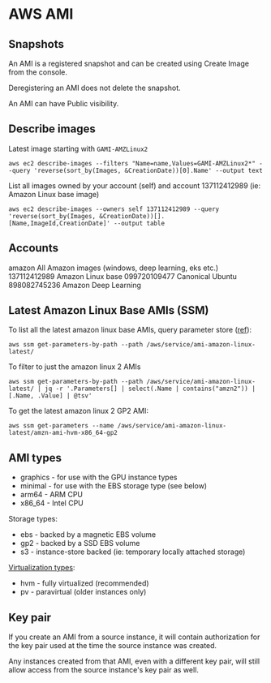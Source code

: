# AWS AMI

## Snapshots

An AMI is a registered snapshot and can be created using Create Image from the console.

Deregistering an AMI does not delete the snapshot.

An AMI can have Public visibility.

## Describe images

Latest image starting with `GAMI-AMZLinux2`

```
aws ec2 describe-images --filters "Name=name,Values=GAMI-AMZLinux2*" --query 'reverse(sort_by(Images, &CreationDate))[0].Name' --output text
```

List all images owned by your account (self) and account 137112412989 (ie: Amazon Linux base image)

```
aws ec2 describe-images --owners self 137112412989 --query 'reverse(sort_by(Images, &CreationDate))[].[Name,ImageId,CreationDate]' --output table
```

## Accounts

amazon All Amazon images (windows, deep learning, eks etc.)
137112412989 Amazon Linux base
099720109477 Canonical Ubuntu
898082745236 Amazon Deep Learning

## Latest Amazon Linux Base AMIs (SSM)

To list all the latest amazon linux base AMIs, query parameter store ([ref](https://aws.amazon.com/blogs/compute/query-for-the-latest-amazon-linux-ami-ids-using-aws-systems-manager-parameter-store/)):

```
aws ssm get-parameters-by-path --path /aws/service/ami-amazon-linux-latest/
```

To filter to just the amazon linux 2 AMIs

```
aws ssm get-parameters-by-path --path /aws/service/ami-amazon-linux-latest/ | jq -r '.Parameters[] | select(.Name | contains("amzn2")) | [.Name, .Value] | @tsv'
```

To get the latest amazon linux 2 GP2 AMI:

```
aws ssm get-parameters --name /aws/service/ami-amazon-linux-latest/amzn-ami-hvm-x86_64-gp2
```

## AMI types

* graphics - for use with the GPU instance types
* minimal - for use with the EBS storage type (see below)
* arm64 - ARM CPU
* x86_64 - Intel CPU

Storage types:
* ebs - backed by a magnetic EBS volume
* gp2 - backed by a SSD EBS volume
* s3 - instance-store backed (ie: temporary locally attached storage)

[Virtualization types](https://docs.aws.amazon.com/AWSEC2/latest/UserGuide/virtualization_types.html):
* hvm - fully virtualized (recommended)
* pv - paravirtual (older instances only)

## Key pair

If you create an AMI from a source instance, it will contain authorization for the key pair used at the time the source instance was created.

Any instances created from that AMI, even with a different key pair, will still allow access from the source instance's key pair as well.
